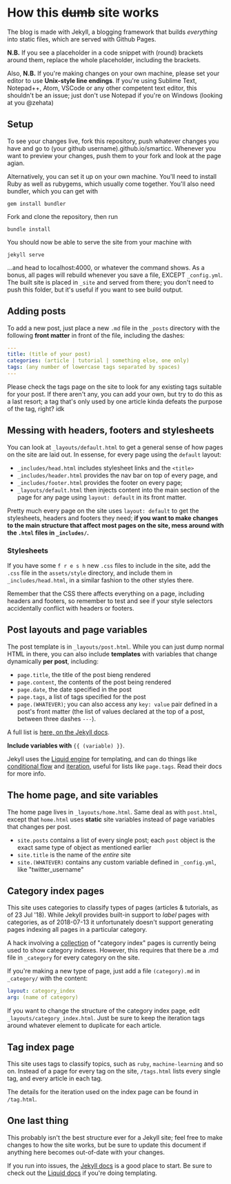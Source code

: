 # How this <span style="text-decoration: line-through">dumb</span> site works

The blog is made with Jekyll, a blogging framework that builds _everything_ into static files, which are served with Github Pages.

**N.B.** If you see a placeholder in a code snippet with (round) brackets around them, replace the whole placeholder, including the brackets. 

Also, **N.B.** If you're making changes on your own machine, please set your editor to use **Unix-style line endings**. If you're using Sublime Text, Notepad++, Atom, VSCode or any other competent text editor, this shouldn't be an issue; just don't use Notepad if you're on Windows (looking at you @zehata)

## Setup
To see your changes live, fork this repository, push whatever changes you have and go to (your github username).github.io/smarticc. Whenever you want to preview your changes, push them to your fork and look at the page agian.

Alternatively, you can set it up on your own machine. You'll need to install Ruby as well as rubygems, which usually come together. You'll also need bundler, which you can get with 

```shell
gem install bundler
```

Fork and clone the repository, then run

```shell
bundle install
```

You should now be able to serve the site from your machine with 

```shell
jekyll serve
```

...and head to localhost:4000, or whatever the command shows. As a bonus, all pages will rebuild whenever you save a file, EXCEPT `_config.yml`. The built site is placed in `_site` and served from there; you don't need to push this folder, but it's useful if you want to see build output.

## Adding posts
To add a new post, just place a new `.md` file in the `_posts` directory with the following **front matter** in front of the file, including the dashes:

```yaml
---
title: (title of your post)
categories: (article | tutorial | something else, one only)
tags: (any number of lowercase tags separated by spaces)
---
```

Please check the tags page on the site to look for any existing tags suitable for your post. If there aren't any, you can add your own, but try to do this as a last resort; a tag that's only used by one article kinda defeats the purpose of the tag, right? idk

## Messing with headers, footers and stylesheets
You can look at `_layouts/default.html` to get a general sense of how pages on the site are laid out. In essense, for every page using the `default` layout:

* `_includes/head.html` includes stylesheet links and the `<title>` 
* `_includes/header.html` provides the nav bar on top of every page, and 
* `_includes/footer.html` provides the footer on every page;
* `_layouts/default.html` then injects content into the main section of the page for any page using `layout: default` in its front matter.

Pretty much every page on the site uses `layout: default` to get the stylesheets, headers and footers they need; **if you want to make changes to the main structure that affect most pages on the site, mess around with the `.html` files in `_includes/`.**

### Stylesheets
If you have some `f r e s h` new `.css` files to include in the site, add the `.css` file in the `assets/style` directory, and include them in `_includes/head.html`, in a similar fashion to the other styles there.

Remember that the CSS there affects everything on a page, including headers and footers, so remember to test and see if your style selectors accidentally conflict with headers or footers.

## Post layouts and page variables
The post template is in `_layouts/post.html`. While you can just dump normal HTML in there, you can also include **templates** with variables that change dynamically **per post**, including:

* `page.title`, the title of the post bieng rendered
* `page.content`, the contents of the post being rendered
* `page.date`, the date specified in the post
* `page.tags`, a list of tags specified for the post
* `page.(WHATEVER)`; you can also access any `key: value` pair defined in a post's front matter (the list of values declared at the top of a post, between three dashes `---`).

A full list is [here, on the Jekyll docs](https://jekyllrb.com/docs/variables/#page-variables).

**Include variables with** `{{ (variable) }}`.

Jekyll uses the [Liquid engine](https://shopify.github.io/liquid/) for templating, and can do things like [conditional flow](https://shopify.github.io/liquid/tags/control-flow/) and [iteration](https://shopify.github.io/liquid/tags/iteration/), useful for lists like `page.tags`. Read their docs for more info.

## The home page, and site variables
The home page lives in `_layouts/home.html`. Same deal as with `post.html`, except that `home.html` uses **static** site variables instead of page variables that changes per post.

* `site.posts` contains a list of every single post; each `post` object is the exact same type of object as mentioned earlier
* `site.title` is the name of the _entire_ site
* `site.(WHATEVER)` contains any custom variable defined in `_config.yml`, like "twitter_username"

## Category index pages
This site uses categories to classify types of pages (articles & tutorials, as of 23 Jul '18). While Jekyll provides built-in support to _label_ pages with categories, as of 2018-07-13 it unfortunately doesn't support generating pages indexing all pages in a particular category.

A hack involving a [collection](https://jekyllrb.com/docs/collections/) of "category index" pages is currently being used to show category indexes. However, this requires that there be a <category>.md file in `_category` for every category on the site.

If you're making a new type of page, just add a file `(category).md` in `_category/` with the content:

```yaml
layout: category_index
arg: (name of category)
```

If you want to change the structure of the category index page, edit `_layouts/category_index.html`. Just be sure to keep the iteration tags around whatever element to duplicate for each article.

## Tag index page
This site uses tags to classify topics, such as `ruby`, `machine-learning` and so on. Instead of a page for every tag on the site, `/tags.html` lists every single tag, and every article in each tag. 

The details for the iteration used on the index page can be found in `/tag.html`. 

## One last thing
This probably isn't the best structure ever for a Jekyll site; feel free to make changes to how the site works, but be sure to update this document if anything here becomes out-of-date with your changes.

If you run into issues, the [Jekyll docs](https://jekyllrb.com/docs) is a good place to start. Be sure to check out the [Liquid docs](https://shopify.github.io/liquid/) if you're doing templating.
